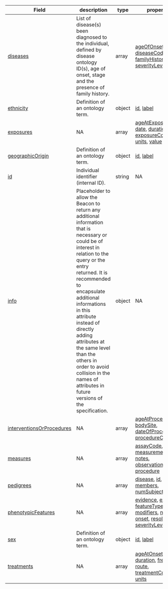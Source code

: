 |Field | description | type | properties | example | enum|
| ---| ---| ---| ---| ---| --- |
| [diseases](./obj/diseases.md) | List of disease(s) been diagnosed to the individual, defined by disease ontology ID(s), age of onset, stage and the presence of family history. | array | [ageOfOnset](./obj/ageOfOnset.md), [diseaseCode](./obj/diseaseCode.md), [familyHistory](./obj/familyHistory.md), [notes](./obj/notes.md), [severityLevel](./obj/severityLevel.md), [stage](./obj/stage.md) | NA | NA|
| [ethnicity](./obj/ethnicity.md) | Definition of an ontology term. | object | [id](./obj/id.md), [label](./obj/label.md) | NA | NA|
| [exposures](./obj/exposures.md) | NA | array | [ageAtExposure](./obj/ageAtExposure.md), [date](./obj/date.md), [duration](./obj/duration.md), [exposureCode](./obj/exposureCode.md), [units](./obj/units.md), [value](./obj/value.md) | NA | NA|
| [geographicOrigin](./obj/geographicOrigin.md) | Definition of an ontology term. | object | [id](./obj/id.md), [label](./obj/label.md) | NA | NA|
| [id](./obj/id.md) | Individual identifier (internal ID). | string | NA | P0001 | NA|
| [info](./obj/info.md) | Placeholder to allow the Beacon to return any additional information that is necessary or could be of interest in relation to the query or the entry returned. It is recommended to encapsulate additional informations in this attribute instead of directly adding attributes at the same level than the others in order to avoid collision in the names of attributes in future versions of the specification. | object | NA | NA | NA|
| [interventionsOrProcedures](./obj/interventionsOrProcedures.md) | NA | array | [ageAtProcedure](./obj/ageAtProcedure.md), [bodySite](./obj/bodySite.md), [dateOfProcedure](./obj/dateOfProcedure.md), [procedureCode](./obj/procedureCode.md) | NA | NA|
| [measures](./obj/measures.md) | NA | array | [assayCode](./obj/assayCode.md), [date](./obj/date.md), [measurementValue](./obj/measurementValue.md), [notes](./obj/notes.md), [observationMoment](./obj/observationMoment.md), [procedure](./obj/procedure.md) | NA | NA|
| [pedigrees](./obj/pedigrees.md) | NA | array | [disease](./obj/disease.md), [id](./obj/id.md), [members](./obj/members.md), [numSubjects](./obj/numSubjects.md) | NA | NA|
| [phenotypicFeatures](./obj/phenotypicFeatures.md) | NA | array | [evidence](./obj/evidence.md), [excluded](./obj/excluded.md), [featureType](./obj/featureType.md), [modifiers](./obj/modifiers.md), [notes](./obj/notes.md), [onset](./obj/onset.md), [resolution](./obj/resolution.md), [severityLevel](./obj/severityLevel.md) | NA | NA|
| [sex](./obj/sex.md) | Definition of an ontology term. | object | [id](./obj/id.md), [label](./obj/label.md) | NA | NA|
| [treatments](./obj/treatments.md) | NA | array | [ageAtOnset](./obj/ageAtOnset.md), [dose](./obj/dose.md), [duration](./obj/duration.md), [frequency](./obj/frequency.md), [route](./obj/route.md), [treatmentCode](./obj/treatmentCode.md), [units](./obj/units.md) | NA | NA|
